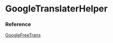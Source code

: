 # GoogleTranslaterHelper

### Reference
[GoogleFreeTrans](https://github.com/ziliwang/GoogleFreeTrans)
